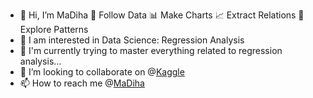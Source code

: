 - 👋 Hi, I’m MaDiha 🔎 Follow Data 📊 Make Charts 📈 Extract Relations 🧩 Explore Patterns
- 👀 I am interested in Data Science: Regression Analysis
- 🌱 I'm currently trying to master everything related to regression analysis…
- 💞️ I’m looking to collaborate on @[Kaggle](https://www.kaggle.com/fundal)
- 📫 How to reach me @[MaDiha](https://madihahouri.carrd.co/)

<!---
MaDA2023/MaDA2023 is a ✨ special ✨ repository because its `README.md` (this file) appears on your GitHub profile.
You can click the Preview link to take a look at your changes.
--->
